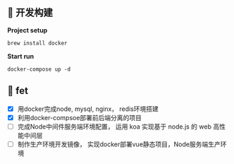 ## 🔨 开发构建

**Project setup**

```
brew install docker

```

**Start run**

```
docker-compose up -d
```

## :statue_of_liberty: fet


- [x] 用docker完成node, mysql, nginx， redis环境搭建
- [x] 利用docker-compsoe部署前后端分离的项目
- [ ] 完成Node中间件服务端环境配置， 运用 koa 实现基于 node.js 的 web 高性能中间层
- [ ] 制作生产环境开发镜像， 实现docker部署vue静态项目，Node服务端生产环境
